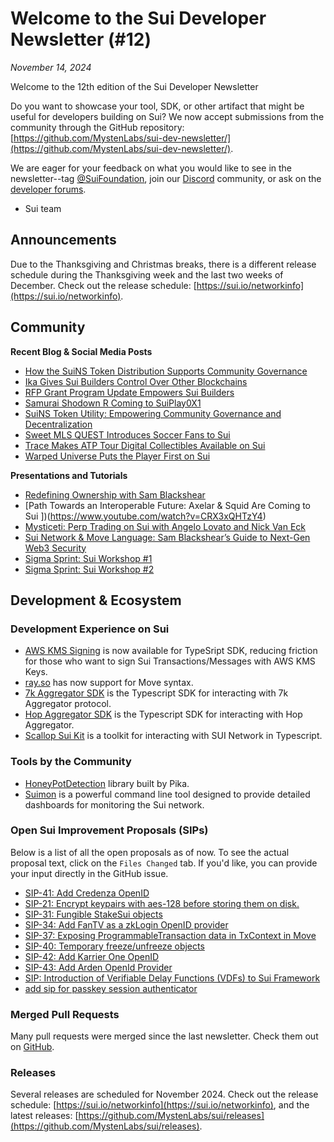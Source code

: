 # Welcome to the Sui Developer Newsletter (#12)

_November 14, 2024_

Welcome to the 12th edition of the Sui Developer Newsletter 

Do you want to showcase your tool, SDK, or other artifact that might be useful for developers building on Sui? We now accept submissions from the community through the GitHub repository: [https://github.com/MystenLabs/sui-dev-newsletter/](https://github.com/MystenLabs/sui-dev-newsletter/).

We are eager for your feedback on what you would like to see in the newsletter--tag [@SuiFoundation](https://twitter.com/@SuiFoundation), join our [Discord](https://discord.gg/sui) community, or ask on the [developer forums](https://forums.sui.io/).

- Sui team

## Announcements
Due to the Thanksgiving and Christmas breaks, there is a different release schedule during the Thanksgiving week and the last two weeks of December. Check out the release schedule: [https://sui.io/networkinfo](https://sui.io/networkinfo).

## Community

**Recent Blog & Social Media Posts**
* [How the SuiNS Token Distribution Supports Community Governance](https://blog.sui.io/suins-ns-token-distribution-plan/)
* [Ika Gives Sui Builders Control Over Other Blockchains](https://blog.sui.io/ika-dwallet-mpc-network-interoperability/)
* [RFP Grant Program Update Empowers Sui Builders](https://blog.sui.io/revamp-request-for-grant-proposals/)
* [Samurai Shodown R Coming to SuiPlay0X1](https://blog.sui.io/samurai-showdown-suiplay0x1-lumiwave/)
* [SuiNS Token Utility: Empowering Community Governance and Decentralization](https://blog.sui.io/ns-token-utility/)
* [Sweet MLS QUEST Introduces Soccer Fans to Sui](https://blog.sui.io/sweet-mls-quest-soccer-nft-collectibles/)
* [Trace Makes ATP Tour Digital Collectibles Available on Sui](https://blog.sui.io/trace-digital-sports-collectibles/)
* [Warped Universe Puts the Player First on Sui](https://blog.sui.io/warped-universe-games-multi-genre-gameplay/)

**Presentations and Tutorials**
* [Redefining Ownership with Sam Blackshear](https://www.youtube.com/watch?v=aTBCWpQbrlY)
* [Path Towards an Interoperable Future: Axelar & Squid Are Coming to Sui ])(https://www.youtube.com/watch?v=CRX3xQHTzY4)
* [Mysticeti: Perp Trading on Sui with Angelo Lovato and Nick Van Eck ](https://www.youtube.com/watch?v=y_h8FMb-N6E)
* [Sui Network & Move Language: Sam Blackshear’s Guide to Next-Gen Web3 Security](https://www.youtube.com/watch?v=AJgB0qCrCGc)
* [Sigma Sprint: Sui Workshop #1](https://www.youtube.com/watch?v=EP6EfaXcoE4)
* [Sigma Sprint: Sui Workshop #2](https://www.youtube.com/watch?v=k0KJiD3vQz4)

## Development & Ecosystem

### Development Experience on Sui
* [AWS KMS Signing](https://www.npmjs.com/package/@mysten/kms) is now available for TypeSript SDK, reducing friction for those who want to sign Sui Transactions/Messages with AWS KMS Keys.
* [ray.so](https://ray.so/) has now support for Move syntax.
* [7k Aggregator SDK](https://github.com/7k-ag/7k-sdk-ts) is the Typescript SDK for interacting with 7k Aggregator protocol.
* [Hop Aggregator SDK](https://docs.hop.ag/hop-sdk) is the Typescript SDK for interacting with Hop Aggregator.
* [Scallop Sui Kit](https://github.com/scallop-io/sui-kit) is a toolkit for interacting with SUI Network in Typescript.

### Tools by the Community
* [HoneyPotDetection](https://github.com/SuiSec/HoneyPotDetectionOnSui) library built by Pika.
* [Suimon](https://github.com/bartosian/suimon) is a powerful command line tool designed to provide detailed dashboards for monitoring the Sui network.

### Open Sui Improvement Proposals (SIPs)

Below is a list of all the open proposals as of now. To see the actual proposal text, click on the `Files Changed` tab. If you'd like, you can provide your input directly in the GitHub issue.
* [SIP-41: Add Credenza OpenID](https://github.com/sui-foundation/sips/pull/41)
* [SIP-21: Encrypt keypairs with aes-128 before storing them on disk.](https://github.com/sui-foundation/sips/pull/21)
* [SIP-31: Fungible StakeSui objects](https://github.com/sui-foundation/sips/pull/31)
* [SIP-34: Add FanTV as a zkLogin OpenID provider](https://github.com/sui-foundation/sips/pull/34)
* [SIP-37: Exposing ProgrammableTransaction data in TxContext in Move](https://github.com/sui-foundation/sips/pull/37)
* [SIP-40: Temporary freeze/unfreeze objects](https://github.com/sui-foundation/sips/pull/40)
* [SIP-42: Add Karrier One OpenID](https://github.com/sui-foundation/sips/pull/42)
* [SIP-43: Add Arden OpenId Provider](https://github.com/sui-foundation/sips/pull/43)
* [SIP: Introduction of Verifiable Delay Functions (VDFs) to Sui Framework](https://github.com/sui-foundation/sips/pull/38)
* [add sip for passkey session authenticator](https://github.com/sui-foundation/sips/pull/36)

### Merged Pull Requests

Many pull requests were merged since the last newsletter. Check them out on [GitHub](https://github.com/search?q=is%3Apr%20-author%3Aapp%2Fsui-merge-bot%20org%3Amystenlabs%20repo%3Asui%20is%3Amerged%20merged%3A2024-09-16..2024-11-012&type=pullrequests).

### Releases
Several releases are scheduled for November 2024. Check out the release schedule: [https://sui.io/networkinfo](https://sui.io/networkinfo), and the latest releases: [https://github.com/MystenLabs/sui/releases](https://github.com/MystenLabs/sui/releases).
